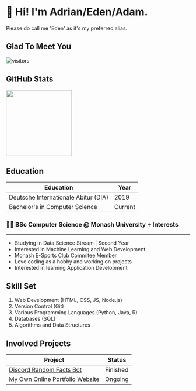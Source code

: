 # 👋 Hi! I'm Adrian/Eden/Adam.

Please do call me 'Eden' as it's my preferred alias.


## Glad To Meet You 

![visitors](https://visitor-badge.glitch.me/badge?page_id=edenfrey.edenfrey&left_color=grey&right_color=blue)

## GitHub Stats

<img height="180em" src="https://github-readme-stats.vercel.app/api?username=edenfrey&show_icons=true&hide_border=true&&count_private=false&include_all_commits=true&theme=dark" />

<!--START_SECTION:waka-->
<!--END_SECTION:waka-->

## Education
| Education | Year |
| ----------- | ----------- |
| Deutsche Internationale Abitur (DIA) | 2019 |
| Bachelor's in Computer Science | Current |

### 👨‍💻 BSc Computer Science @ Monash University + Interests
---

- Studying in Data Science Stream | Second Year
- Interested in Machine Learning and Web Development
- Monash E-Sports Club Commitee Member
- Love coding as a hobby and working on projects
- Interested in learning Application Development

## Skill Set

1. Web Development (HTML, CSS, JS, Node.js)
2. Version Control (Git)
3. Various Programming Languages (Python, Java, R)
4. Databases (SQL)
5. Algorithms and Data Structures

## Involved Projects

| Project | Status |
| ----------- | ----------- |
| [Discord Random Facts Bot](https://edenfrey.github.io/discord-random-facts-bot-website) | Finished |
| [My Own Online Portfolio Website](https://edenfrey.github.io/) | Ongoing |
